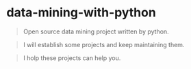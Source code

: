 # data-mining-with-python
> Open source data mining project written by python.

> I will establish some projects and keep maintaining them.

> I holp these projects can help you.
